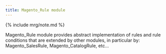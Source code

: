 ```yaml
---
title: Magento_Rule module
---
```


{% include mrg/note.md %}

Magento_Rule module provides abstract implementation of rules and rule conditions that are extended by other modules, in particular by: Magento_SalesRule, Magento_CatalogRule, etc...


